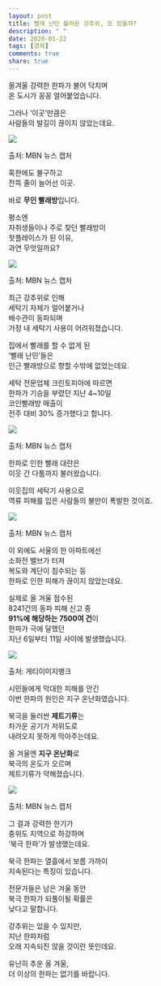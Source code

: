 ```yaml
---
layout: post
title: 빨래 난민 불러온 강추위, 또 있을까?
description: " "
date: 2020-01-22
tags: [경제]
comments: true
share: true
---
```



올겨울 강력한 한파가 불어 닥치며  
온 도시가 꽁꽁 얼어붙었습니다.  
  
그러나 ‘이곳’만큼은  
사람들의 발길이 끊이지 않았는데요.

![](https://post-phinf.pstatic.net/MjAyMTAxMjFfMjk4/MDAxNjExMTg3MzE3Njk2.Q2hC6D-OXDNqhhHxzMVfQ9mNZ0FwMSJfqSgohVr0SA0g.V5CnsWAT_Y-lbovdzu3mdIuAeNWYACm5PDlsmvNE358g.PNG/1.png?type=w1200)

출처: MBN 뉴스 캡처

혹한에도 불구하고  
잔뜩 줄이 늘어선 이곳.  
  
바로  **무인 빨래방**입니다.  
  
평소엔  
자취생들이나 주로 찾던 빨래방이  
핫플레이스가 된 이유,  
과연 무엇일까요?

![](https://post-phinf.pstatic.net/MjAyMTAxMjFfODYg/MDAxNjExMTg3MzUwMjI1.CurirypdI-hX5FrCCvgvyVfY2vZqFNj7Nnb01T5rzp0g.gIthVjN5G8DCKP7FmCVlJYTfUnL0SiLXHjj0XBWpdHAg.PNG/3.png?type=w1200)

출처: MBN 뉴스 캡처

최근 강추위로 인해  
세탁기 자체가 얼어붙거나  
배수관이 동파되며  
가정 내 세탁기 사용이 어려워졌습니다.  
  
집에서 빨래를 할 수 없게 된  
‘빨래 난민’들은  
인근 빨래방으로 향할 수밖에 없었는데요.  
  
세탁 전문업체 크린토피아에 따르면  
한파가 기승을 부렸던 지난 4~10일  
코인빨래방 매출이  
전주 대비 30% 증가했다고 합니다.

![](https://post-phinf.pstatic.net/MjAyMTAxMjFfMjM5/MDAxNjExMTg3MzgwNjQ1.g3SPyyp8K6r0UCnFT2laF25sn7yb-icVUc5MC2bCt0Ig.HQh1Gz-MfJPRbXnsvtJzGOCfI2eYXnuITwau3jjMYyUg.PNG/5.png?type=w1200)

출처: MBN 뉴스 캡처

한파로 인한 빨래 대란은  
이웃 간 다툼까지 불러왔습니다.  
  
이웃집의 세탁기 사용으로  
역류 피해를 입은 사람들의 불만이 폭발한 것이죠.  

![](https://post-phinf.pstatic.net/MjAyMTAxMjFfMTY0/MDAxNjExMTg3NDM2NzAw.UHya2ABV4dLeYSSgPVKTH2RymDqWLMOm1QZskhKttMMg.phQZ9ogpPSTJIn7eEkVu1YZcfv5tMLSO7MY9c6yPYFwg.PNG/6.png?type=w1200)

출처: MBN 뉴스 캡처

이 외에도 서울의 한 아파트에선  
소화전 밸브가 터져  
복도와 계단이 침수되는 등  
한파로 인한 피해가 끊이지 않았는데요.  
  
실제로 올 겨울 접수된  
8241건의 동파 피해 신고 중  
**91%에 해당하는 7500여 건**이  
한파가 극에 달했던  
지난 6일부터 11일 사이에 발생했습니다.

![](https://post-phinf.pstatic.net/MjAyMTAxMjFfMjk5/MDAxNjExMTg3NDQ1OTY4.t-lGzS_6t57fvZfJsk89lyBKq743RysodzHaDVd9uh8g.M-gbumpYLBhgcXpWIlv_x10Xa0-iWtPDYEmv7o2TmYAg.PNG/7.png?type=w1200)

출처: 게티이미지뱅크

시민들에게 막대한 피해를 안긴  
이번 한파의 원인은 지구 온난화였습니다.  
  
북극을 둘러싼  **제트기류**는  
차가운 공기가 저위도로  
내려오지 못하게 막아주는데요.  
  
올 겨울엔  **지구 온난화**로  
북극의 온도가 오르며  
제트기류가 약해졌습니다.

![](https://post-phinf.pstatic.net/MjAyMTAxMjFfNDcg/MDAxNjExMTg3NDcwMTI3.UvX28pKPhVH_zK8TQbDbI38YuN6XFeWO6ThEyIuVO38g.FFjdqIwv56VgKw0OsRBS8FNqbwKUP8wtBVt6qdafL0Qg.PNG/20210120152603.png?type=w1200)

출처: MBN 뉴스 캡처

그 결과 강력한 한기가  
중위도 지역으로 하강하며  
‘북극 한파’가 발생했는데요.  
  
북극 한파는 열흘에서 보름 가까이  
지속된다는 특징이 있습니다.  
  
전문가들은 남은 겨울 동안  
북극 한파가 되풀이될 확률은  
낮다고 말합니다.  
  
강추위는 있을 수 있지만,  
지난 한파처럼  
오래 지속되진 않을 것이란 뜻인데요.  
  
유난히 추운 올 겨울,  
더 이상의 한파는 없기를 바랍니다.